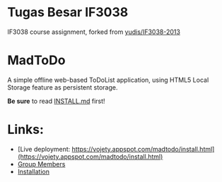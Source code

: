 Tugas Besar IF3038
==================

IF3038 course assignment, forked from [yudis/IF3038-2013](https://github.com/yudis/IF3038-2013)

MadToDo
=======

A simple offline web-based ToDoList application, using HTML5 Local
Storage feature as persistent storage.

**Be sure** to read [INSTALL.md](https://github.com/ynov/MadToDo/blob/master/INSTALL.md) first!

Links:
======

-   [Live deployment: https://vojety.appspot.com/madtodo/install.html](https://vojety.appspot.com/madtodo/install.html)
-   [Group Members](https://github.com/ynov/MadToDo/blob/master/MEMBERS.md)
-   [Installation](https://github.com/ynov/MadToDo/blob/master/INSTALL.md)
